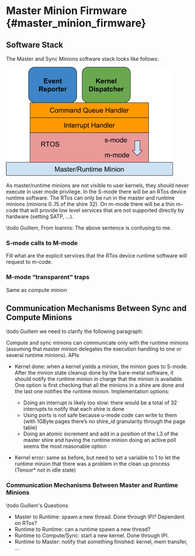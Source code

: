 Master Minion Firmware  {#master_minion_firmware}
======================

## Software Stack
The Master and Sync Minions software stack looks like follows:


<!---
Source google-doc
https://docs.google.com/drawings/d/1B7zEIsVYdDNmL5K6YcmqsAkbiSEiYeFUQA15ljCBEvc/edit?usp=sharing
--->
![Master-Minionl SW Stack](Master-Minion-Software-Stack.png)

As master/runtime minions are not visible to user kernels,
they should never execute in user mode privilege. In the S-mode there
will be an RTos device runtime software. The RTos can only be
run in the master and runtime minions (minions 0..15 of the
shire 32). On m-mode there will be a thin m-code that will provide
low level services that are not supported directly by hardware (setting SATP, …).

\todo Guillem, From Ioannis: The above sentence is confusing to me.

### S-mode calls to M-mode

Fill what are the explicit services that the RTos device runtime software will request to m-code.


### M-mode “transparent” traps

Same as compute minion


## Communication Mechanisms Between Sync and Compute Minions

\todo Guillem we need to clarify the following paragraph:

Compute and sync minions can communicate only with the runtime minions (assuming that master minion delegates the execution handling to one or several runtime minions). APIs

* Kernel done: when a kernel yields a minion, the minion goes to S-mode. After the minion state cleanup done by the bare-metal software, it should notify the runtime minion in charge that the minion is available. One option is first checking that all the minions in a shire are done and the last one notifies the runtime minion. Implementation options:

  * Doing an interrupt is likely too slow: there would be a total of 32 interrupts to notify that each shire is done
  *  Using ports is not safe because u-mode code can write to them (with 1GByte pages there’s no shire_id granularity through the page table)
  * Doing an atomic increment and add in a position of the L3 of the master shire and having the runtime minion doing an active poll seems the most reasonable option

* Kernel error: same as before, but need to set a variable to 1 to let the runtime minion that there was a problem in the clean up process (Tensor* not in idle state)

### Communication Mechanisms Between Master and Runtime Minions

\todo Guillem's Questions
* Master to Runtime: spawn a new thread. Done through IPI? Dependent on RTos?
* Runtime to Runtime: can a runtime spawn a new thread?
* Runtime to Compute/Sync: start a new kernel. Done through IPI.
* Runtime to Master: notify that something finished: kernel, mem transfer, ...
